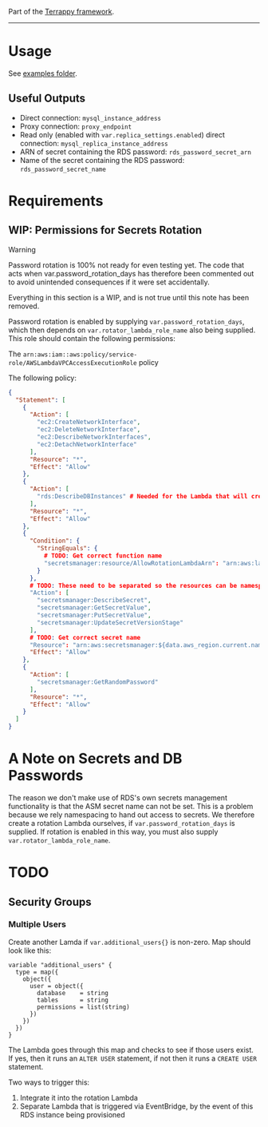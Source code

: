 Part of the [Terrappy framework](https://github.com/guidion-digital/terrappy).

---

# Usage

See [examples folder](./examples).

## Useful Outputs

- Direct connection: `mysql_instance_address`
- Proxy connection: `proxy_endpoint`
- Read only (enabled with `var.replica_settings.enabled`) direct connection: `mysql_replica_instance_address`
- ARN of secret containing the RDS password: `rds_password_secret_arn`
- Name of the secret containing the RDS password: `rds_password_secret_name`

# Requirements

## WIP: Permissions for Secrets Rotation

> [!WARNING]
> Password rotation is 100% not ready for even testing yet. The code that acts when var.password_rotation_days has therefore been commented out to avoid unintended consequences if it were set accidentally.
>
> Everything in this section is a WIP, and is not true until this note has been removed.

Password rotation is enabled by supplying `var.password_rotation_days`, which then depends on `var.rotator_lambda_role_name` also being supplied. This role should contain the following permissions:

The `arn:aws:iam::aws:policy/service-role/AWSLambdaVPCAccessExecutionRole` policy

The following policy:

```json
{
  "Statement": [
    {
      "Action": [
        "ec2:CreateNetworkInterface",
        "ec2:DeleteNetworkInterface",
        "ec2:DescribeNetworkInterfaces",
        "ec2:DetachNetworkInterface"
      ],
      "Resource": "*",
      "Effect": "Allow"
    },
    {
      "Action": [
        "rds:DescribeDBInstances" # Needed for the Lambda that will create the additional users
      ],
      "Resource": "*",
      "Effect": "Allow"
    },
    {
      "Condition": {
        "StringEquals": {
          # TODO: Get correct function name
          "secretsmanager:resource/AllowRotationLambdaArn": "arn:aws:lambda:${data.aws_region.current.name}:${data.aws_caller_identity.current.account_id}:function:SecretsManagerapp-x-mysql-secret-rotator"
        }
      },
      # TODO: These need to be separated so the resources can be namespaced
      "Action": [
        "secretsmanager:DescribeSecret",
        "secretsmanager:GetSecretValue",
        "secretsmanager:PutSecretValue",
        "secretsmanager:UpdateSecretVersionStage"
      ],
      # TODO: Get correct secret name
      "Resource": "arn:aws:secretsmanager:${data.aws_region.current.name}:${data.aws_caller_identity.current.account_id}:secret:*",
      "Effect": "Allow"
    },
    {
      "Action": [
        "secretsmanager:GetRandomPassword"
      ],
      "Resource": "*",
      "Effect": "Allow"
    }
  ]
}
```

# A Note on Secrets and DB Passwords

The reason we don't make use of RDS's own secrets management functionality is that the ASM secret name can not be set. This is a problem because we rely namespacing to hand out access to secrets. We therefore create a rotation Lambda ourselves, if `var.password_rotation_days` is supplied. If rotation is enabled in this way, you must also supply `var.rotator_lambda_role_name`.

# TODO

## Security Groups

### Multiple Users

Create another Lamda if `var.additional_users{}` is non-zero. Map should look like this:

```hcl
variable "additional_users" {
  type = map({
    object({
      user = object({
        database    = string
        tables      = string
        permissions = list(string)
      })
    })
  })
}
```

The Lambda goes through this map and checks to see if those users exist. If yes, then it runs an `ALTER USER` statement, if not then it runs a `CREATE USER` statement.

Two ways to trigger this:

1. Integrate it into the rotation Lambda
1. Separate Lambda that is triggered via EventBridge, by the event of this RDS instance being provisioned
